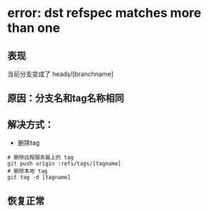 # error: dst refspec matches more than one

## 表现

当前分支变成了 heads/[branchname]

## 原因：分支名和tag名称相同

## 解决方式：

- 删除tag

```shell
# 删除远程服务器上的 tag
git push origin :refs/tags/[tagname]
# 删除本地 tag
git tag -d [tagname]
```

## 恢复正常